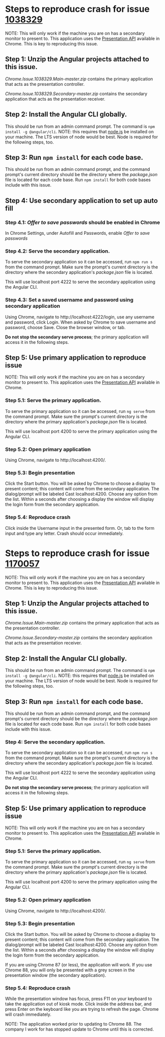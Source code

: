 # Steps to reproduce crash for issue [1038329](https://bugs.chromium.org/p/chromium/issues/detail?id=1038329)

NOTE: This will only work if the machine you are on has a secondary monitor to present to. This application uses the [Presentation API](https://w3c.github.io/presentation-api/) available in Chrome. This is key to reproducing this issue.

## Step 1: Unzip the Angular projects attached to this issue.

*Chrome.Issue.1038329.Main-master.zip* contains the primary application that acts as the presentation controller.

*Chrome.Issue.1038329.Secondary-master.zip* contains the secondary application that acts as the presentation receiver.

## Step 2: Install the Angular CLI globally.

This should be run from an admin command prompt. The command is `npm install -g @angular/cli`. NOTE: this requires that [node.js](https://nodejs.org/) be installed on your machine. The LTS version of node would be best. Node is required for the following steps, too.

## Step 3: Run `npm install` for **each** code base.

This should be run from an admin command prompt, and the command prompt's current directory should be the directory where the *package.json* file is located for each code base. Run `npm install` for both code bases include with this issue.

## Step 4: Use secondary application to set up auto fill

### Step 4.1: *Offer to save passwords* should be enabled in Chrome

In Chrome Settings, under Autofill and Passwords, enable *Offer to save passwords*

### Step 4.2: Serve the secondary application.

To serve the secondary application so it can be accessed, run `npm run s` from the command prompt. Make sure the prompt's current directory is the directory where the secondary application's *package.json* file is located. 

This will use localhost port 4222 to serve the secondary application using the Angular CLI.

### Step 4.3: Set a saved username and password using secondary application

Using Chrome, navigate to http://localhost:4222/login, use any username and password, click Login. When asked by Chrome to save username and password, choose Save. Close the browser window, or tab.

**Do not stop the secondary serve process**; the primary application will access it in the following steps.

## Step 5: Use primary application to reproduce issue

NOTE: This will only work if the machine you are on has a secondary monitor to present to. This application uses the [Presentation API](https://w3c.github.io/presentation-api/) available in Chrome.

### Step 5.1: Serve the primary application.

To serve the primary application so it can be accessed, run `ng serve` from the command prompt. Make sure the prompt's current directory is the directory where the primary application's *package.json* file is located. 

This will use localhost port 4200 to serve the primary application using the Angular CLI.

### Step 5.2: Open primary application

Using Chrome, navigate to http://localhost:4200/.

### Step 5.3: Begin presentation

Click the Start button. You will be asked by Chrome to choose a display to present content; this content will come from the secondary application. The dialog/prompt will be labeled Cast localhost:4200. Choose any option from the list. Within a seconds after choosing a display the window will display the login form from the secondary application.

### Step 5.4: Reproduce crash

Click inside the Username input in the presented form. Or, tab to the form input and type any letter. Crash should occur immediately.





# Steps to reproduce crash for issue [1170057](https://bugs.chromium.org/p/chromium/issues/detail?id=1170057)

NOTE: This will only work if the machine you are on has a secondary monitor to present to. This application uses the [Presentation API](https://w3c.github.io/presentation-api/) available in Chrome. This is key to reproducing this issue.

## Step 1: Unzip the Angular projects attached to this issue.

*Chrome.Issue.Main-master.zip* contains the primary application that acts as the presentation controller.

*Chrome.Issue.Secondary-master.zip* contains the secondary application that acts as the presentation receiver.

## Step 2: Install the Angular CLI globally.

This should be run from an admin command prompt. The command is `npm install -g @angular/cli`. NOTE: this requires that [node.js](https://nodejs.org/) be installed on your machine. The LTS version of node would be best. Node is required for the following steps, too.

## Step 3: Run `npm install` for **each** code base.

This should be run from an admin command prompt, and the command prompt's current directory should be the directory where the *package.json* file is located for each code base. Run `npm install` for both code bases include with this issue.

### Step 4: Serve the secondary application.

To serve the secondary application so it can be accessed, run `npm run s` from the command prompt. Make sure the prompt's current directory is the directory where the secondary application's *package.json* file is located. 

This will use localhost port 4222 to serve the secondary application using the Angular CLI.

**Do not stop the secondary serve process**; the primary application will access it in the following steps.

## Step 5: Use primary application to reproduce issue

NOTE: This will only work if the machine you are on has a secondary monitor to present to. This application uses the [Presentation API](https://w3c.github.io/presentation-api/) available in Chrome.

### Step 5.1: Serve the primary application.

To serve the primary application so it can be accessed, run `ng serve` from the command prompt. Make sure the prompt's current directory is the directory where the primary application's *package.json* file is located. 

This will use localhost port 4200 to serve the primary application using the Angular CLI.

### Step 5.2: Open primary application

Using Chrome, navigate to http://localhost:4200/.

### Step 5.3: Begin presentation

Click the Start button. You will be asked by Chrome to choose a display to present content; this content will come from the secondary application. The dialog/prompt will be labeled Cast localhost:4200. Choose any option from the list. Within a seconds after choosing a display the window will display the login form from the secondary application.

If you are using Chrome 87 (or less), the application will work. If you use Chrome 88, you will only be presented with a grey screen in the presentation window (the secondary application).

### Step 5.4: Reproduce crash

While the presentation window has focus, press F11 on your keyboard to take the application out of kiosk mode. Click inside the address bar, and press Enter on the keyboard like you are trying to refresh the page. Chrome will crash immediately.

NOTE: The application worked prior to updating to Chrome 88. The company I work for has stopped update to Chrome until this is corrected.

